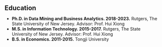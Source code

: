 <h1 id="education"></h1>

<h2 style="margin: 30px 0px 10px;">Education</h2>

<ul>
<li><strong>Ph.D. in Data Mining and Business Analytics. 2018-2023.</strong> Rutgers, The State University of New Jersey. Advisor: Prof. Hui Xiong</li>
<li><strong>M.S. in Information Technology. 2015-2017.</strong> Rutgers, The State University of New Jersey. Advisor: Prof. Hui Xiong</li>
<li><strong>B.S. in Economics. 2011-2015.</strong> Tongji University</li>
</ul>